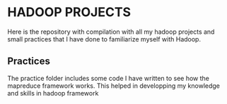 # HADOOP PROJECTS

Here is the repository with compilation with all my hadoop projects and small practices that I have done to familiarize myself with Hadoop.

## Practices
The practice folder includes some code I have written to see how the mapreduce framework works. This helped in developping my knowledge and skills in hadoop framework
